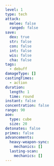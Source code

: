 ```yaml
---
level: 1
type: tech
attack:
  melee: false
  ranged: false
save:
  dex: true
  str: false
  con: false
  int: false
  wis: false
  cha: false
tags:
  - debuff
damageType: []
castingTimes:
  - action
duration:
  length: 1
  time: round
instant: false
concentration: false
range: 90
aoe:
  type: cube
  size: 20
detonates: false
primes: false
advancements:
  heavy-weapon-sync:
    mechanics: []
  lasting-scan:
    mechanics: []
---
```


